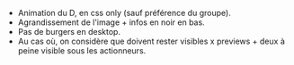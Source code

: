  * Animation du D, en css only (sauf préférence du groupe).
 * Agrandissement de l'image + infos en noir en bas.
 * Pas de burgers en desktop.
 * Au cas où, on considère que doivent rester visibles x previews + deux à peine visible sous les actionneurs.
